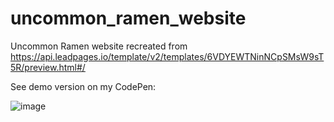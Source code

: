 # uncommon_ramen_website
Uncommon Ramen website recreated from https://api.leadpages.io/template/v2/templates/6VDYEWTNinNCpSMsW9sT5R/preview.html#/

See demo version on my CodePen:

![image](https://user-images.githubusercontent.com/57568456/111519298-525c7080-872d-11eb-918a-7c2cecbd6995.png)
